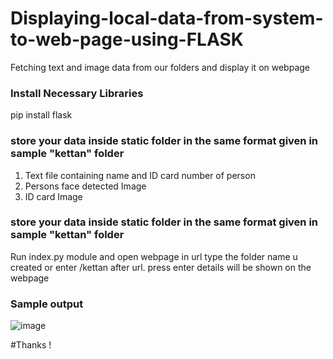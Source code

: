 # Displaying-local-data-from-system-to-web-page-using-FLASK
Fetching text and image data from our folders and display it on webpage

### Install Necessary Libraries
pip install flask

### store your data inside static folder in the same format given in sample "kettan" folder
1. Text file containing name and ID card number of person
2. Persons face detected Image
3. ID card Image

### store your data inside static folder in the same format given in sample "kettan" folder
Run index.py module and open webpage in url type the folder name u created or enter /kettan after url.
press enter details will be shown on the webpage


### Sample output

![image](https://user-images.githubusercontent.com/70071334/203700323-fc683ebe-b47d-47eb-8180-a9c86df20270.png)


#Thanks !

